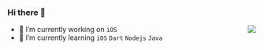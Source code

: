 ### Hi there 👋


<img align="right" src="https://github-readme-stats.vercel.app/api?username=sunjinshuai&count_private&show_icons=true&icon_color=CE1D2D&text_color=718096&bg_color=ffffff&hide_title=true" />

- 🔭 I’m currently working on `iOS`
- 🌱 I’m currently learning `iOS` `Dart` `Nodejs` `Java`

<!--
**sunjinshuai/sunjinshuai** is a ✨ _special_ ✨ repository because its `README.md` (this file) appears on your GitHub profile.

Here are some ideas to get you started:

- 🔭 I’m currently working on ...
- 🌱 I’m currently learning ...
- 👯 I'm currently writing some Swift, flutter, and Java code.
- 🤔 I’m looking for help with ...
- 💬 Ask me about ...
- 📫 How to reach me: ...
- 😄 Pronouns: ...
-->
